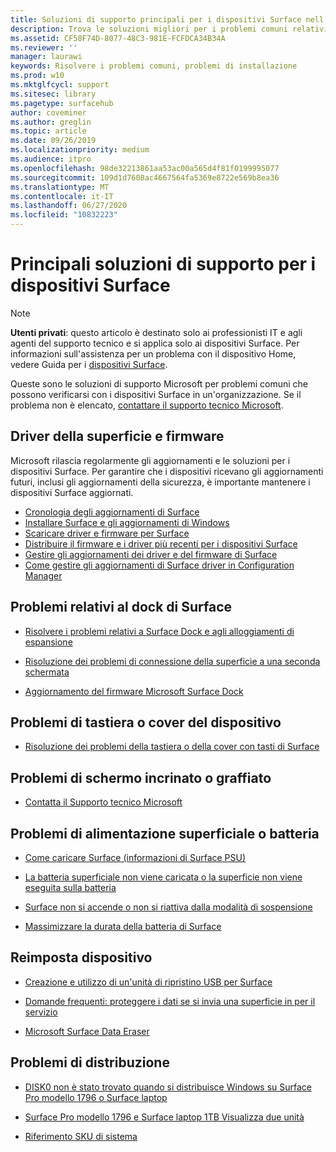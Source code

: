 ```yaml
---
title: Soluzioni di supporto principali per i dispositivi Surface nell'organizzazione
description: Trova le soluzioni migliori per i problemi comuni relativi all'uso dei dispositivi Surface nell'organizzazione.
ms.assetid: CF58F74D-8077-48C3-981E-FCFDCA34B34A
ms.reviewer: ''
manager: laurawi
keywords: Risolvere i problemi comuni, problemi di installazione
ms.prod: w10
ms.mktglfcycl: support
ms.sitesec: library
ms.pagetype: surfacehub
author: coveminer
ms.author: greglin
ms.topic: article
ms.date: 09/26/2019
ms.localizationpriority: medium
ms.audience: itpro
ms.openlocfilehash: 98de32213861aa53ac00a565d4f81f0199995077
ms.sourcegitcommit: 109d1d7608ac4667564fa5369e8722e569b8ea36
ms.translationtype: MT
ms.contentlocale: it-IT
ms.lasthandoff: 06/27/2020
ms.locfileid: "10832223"
---
```

# Principali soluzioni di supporto per i dispositivi Surface

> [!Note]
> **Utenti privati**: questo articolo è destinato solo ai professionisti IT e agli agenti del supporto tecnico e si applica solo ai dispositivi Surface. Per informazioni sull'assistenza per un problema con il dispositivo Home, vedere Guida per i [dispositivi Surface](https://support.microsoft.com/products/surface-devices).

Queste sono le soluzioni di supporto Microsoft per problemi comuni che possono verificarsi con i dispositivi Surface in un'organizzazione. Se il problema non è elencato, [contattare il supporto tecnico Microsoft](https://support.microsoft.com/supportforbusiness/productselection).

## Driver della superficie e firmware

Microsoft rilascia regolarmente gli aggiornamenti e le soluzioni per i dispositivi Surface. Per garantire che i dispositivi ricevano gli aggiornamenti futuri, inclusi gli aggiornamenti della sicurezza, è importante mantenere i dispositivi Surface aggiornati.

- [Cronologia degli aggiornamenti di Surface](https://www.microsoft.com/surface/support/install-update-activate/surface-update-history)
- [Installare Surface e gli aggiornamenti di Windows](https://www.microsoft.com/surface/support/performance-and-maintenance/install-software-updates-for-surface?os=windows-10&=undefined)
- [Scaricare driver e firmware per Surface](https://support.microsoft.com/help/4023482)
- [Distribuire il firmware e i driver più recenti per i dispositivi Surface](https://docs.microsoft.com/surface/deploy-the-latest-firmware-and-drivers-for-surface-devices)
- [Gestire gli aggiornamenti dei driver e del firmware di Surface](https://docs.microsoft.com/surface/manage-surface-pro-3-firmware-updates)
- [Come gestire gli aggiornamenti di Surface driver in Configuration Manager](https://support.microsoft.com/help/4098906)

## Problemi relativi al dock di Surface

- [Risolvere i problemi relativi a Surface Dock e agli alloggiamenti di espansione](https://support.microsoft.com/help/4023468/surface-troubleshoot-surface-dock-and-docking-stations)

- [Risoluzione dei problemi di connessione della superficie a una seconda schermata](https://support.microsoft.com/help/4023496)

- [Aggiornamento del firmware Microsoft Surface Dock](https://docs.microsoft.com/surface/surface-dock-updater)

## Problemi di tastiera o cover del dispositivo

- [Risoluzione dei problemi della tastiera o della cover con tasti di Surface](https://www.microsoft.com/surface/support/hardware-and-drivers/troubleshoot-surface-keyboards)

## Problemi di schermo incrinato o graffiato

- [Contatta il Supporto tecnico Microsoft](https://support.microsoft.com/supportforbusiness/productselection)

## Problemi di alimentazione superficiale o batteria

- [Come caricare Surface (informazioni di Surface PSU)](https://support.microsoft.com/help/4023496)

- [La batteria superficiale non viene caricata o la superficie non viene eseguita sulla batteria](https://support.microsoft.com/help/4023536)

- [Surface non si accende o non si riattiva dalla modalità di sospensione](https://support.microsoft.com/help/4023537)

- [Massimizzare la durata della batteria di Surface](https://support.microsoft.com/help/4483194)

## Reimposta dispositivo

- [Creazione e utilizzo di un'unità di ripristino USB per Surface](https://support.microsoft.com/help/4023512)

- [Domande frequenti: proteggere i dati se si invia una superficie in per il servizio](https://support.microsoft.com/help/4023508)

- [Microsoft Surface Data Eraser](https://docs.microsoft.com/surface/microsoft-surface-data-eraser)

## Problemi di distribuzione

- [DISK0 non è stato trovato quando si distribuisce Windows su Surface Pro modello 1796 o Surface laptop](https://support.microsoft.com/help/4046108)

- [Surface Pro modello 1796 e Surface laptop 1TB Visualizza due unità](https://support.microsoft.com/help/4046105)

- [Riferimento SKU di sistema](https://docs.microsoft.com/surface/surface-system-sku-reference)
